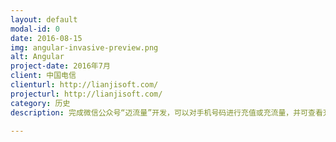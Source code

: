 ```yaml
---
layout: default
modal-id: 0
date: 2016-08-15
img: angular-invasive-preview.png
alt: Angular
project-date: 2016年7月
client: 中国电信
clienturl: http://lianjisoft.com/
projecturl: http://lianjisoft.com/
category: 历史
description: 完成微信公众号“迈流量”开发，可以对手机号码进行充值或充流量，并可查看充值历史记录。

---
```

